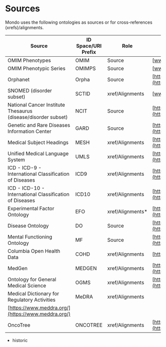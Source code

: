 ---
---
# Sources

Mondo uses the following ontologies as sources or for cross-references (xrefs)/alignments.

Source | ID Space/URI Prefix | Role | Raw data or website
--- | --- | --- | ---
OMIM Phenotypes | OMIM | Source | [www.omim.org](https://www.omim.org/) 
OMIM Phenotypic Series | OMIMPS | Source | [www.omim.org](https://www.omim.org/)
Orphanet | Orpha | Source | [http://www.orpha.net/ontology/orphanet.owl](http://www.orpha.net/ontology/orphanet.owl)
SNOMED (disorder subset) | SCTID | xref/Alignments | [www.snomed.org](http://www.snomed.org/)
National Cancer Institute Thesaurus (disease/disorder subset) | NCIT |Source | [http://purl.obolibrary.org/obo/ncit.owl](http://purl.obolibrary.org/obo/ncit.owl)
Genetic and Rare Diseases Information Center | GARD | Source |[https://rarediseases.info.nih.gov/](https://rarediseases.info.nih.gov/)
Medical Subject Headings | MESH | xref/Alignments | [https://id.nlm.nih.gov/mesh/](https://id.nlm.nih.gov/mesh/)
Unified Medical Language System | UMLS | xref/Alignments | [https://www.nlm.nih.gov/research/umls/index.html](https://www.nlm.nih.gov/research/umls/index.html)
ICD - ICD-9 - International Classification of Diseases | ICD9 | xref/Alignments | [https://www.cdc.gov/nchs/icd/icd9.htm](https://www.cdc.gov/nchs/icd/icd9.htm)
ICD - ICD-10 - International Classification of Diseases | ICD10 | xref/Alignments | [https://www.cdc.gov/nchs/icd/icd10cm.htm](https://www.cdc.gov/nchs/icd/icd10cm.htm)
Experimental Factor Ontology | EFO | xref/Alignments* | [https://www.ebi.ac.uk/efo/](https://www.ebi.ac.uk/efo/)
Disease Ontology | DO | Source | [http://purl.obolibrary.org/obo/doid.owl](http://purl.obolibrary.org/obo/doid.owl)
Mental Functioning Ontology | MF | Source | [http://purl.obolibrary.org/obo/mf.owl](http://purl.obolibrary.org/obo/mf.owl)
Columbia Open Health Data | COHD | xref/Alignments | [http://cohd.io/](http://cohd.io/)
MedGen | MEDGEN |xref/Alignments | [https://www.ncbi.nlm.nih.gov/medgen/](https://www.ncbi.nlm.nih.gov/medgen/)
Ontology for General Medical Science | OGMS | xref/Alignments | [https://github.com/OGMS/ogms](https://github.com/OGMS/ogms)
Medical Dictionary for Regulatory Activities | MeDRA | xref/Alignments 
| [https://www.meddra.org/](https://www.meddra.org/)
OncoTree | ONCOTREE | xref/Alignments | [http://oncotree.mskcc.org/#/home](http://oncotree.mskcc.org/#/home)

* historic










 
